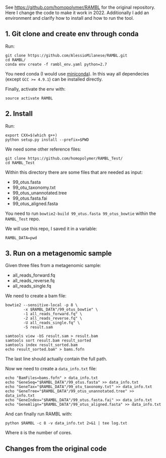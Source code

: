 See https://github.com/homopolymer/RAMBL for the original repository. Here I change the code to make it work in 2022. Additionally I add an environment and clarify how to install and how to run the tool.

## 1. Git clone and create env through conda

Run:
```
git clone https://github.com/AlessioMilanese/RAMBL.git
cd RAMBL/
conda env create -f rambl_env.yaml python=2.7
```

You need conda (I would use [miniconda](https://docs.conda.io/en/latest/miniconda.html)). In this way all dependecies (except `GCC >= 4.9.1`) can be installed directly.

Finally, activate the env with:
```
source activate RAMBL
```

## 2. Install

Run:
```
export CXX=$(which g++)
python setup.py install --prefix=$PWD
```

We need some other reference files:
```
git clone https://github.com/homopolymer/RAMBL_Test/
cd RAMBL_Test
```

Within this directory there are some files that are needed as input:
- 99_otus.fasta
- 99_otu_taxonomy.txt
- 99_otus_unannotated.tree
- 99_otus.fasta.fai
- 99_otus_aligned.fasta


You need to run `bowtie2-build 99_otus.fasta 99_otus_bowtie` within the `RAMBL_Test` repo.

We will use this repo, I saved it in a variable:
```
RAMBL_DATA=pwd
```

## 3. Run on a metagenomic sample

Given three files from a metagenomic sample:
 - all_reads_forward.fq
 - all_reads_reverse.fq
 - all_reads_single.fq

We need to create a bam file:
```
bowtie2 --sensitive-local -p 8 \
        -x $RAMBL_DATA"/99_otus_bowtie" \
        -1 all_reads_forward.fq" \
        -2 all_reads_reverse.fq" \
        -U all_reads_single.fq" \
        -S result.sam

samtools view -bS result.sam > result.bam
samtools sort result.bam result_sorted
samtools index result_sorted.bam
echo result_sorted.bam" > bams.fofn
```

The last line should actually contain the full path.

Now we need to create a `data_info.txt` file:
```
echo "BamFiles=bams.fofn" > data_info.txt
echo "GeneSeq="$RAMBL_DATA"/99_otus.fasta" >> data_info.txt
echo "GeneTax="$RAMBL_DATA"/99_otu_taxonomy.txt" >> data_info.txt
echo "GeneTree="$RAMBL_DATA"/99_otus_unannotated.tree" >> data_info.txt
echo "GeneIndex="$RAMBL_DATA"/99_otus.fasta.fai" >> data_info.txt
echo "GeneAlign="$RAMBL_DATA"/99_otus_aligned.fasta" >> data_info.txt
```

And can finally run RAMBL with:
```
python $RAMBL -c 8 -v data_info.txt 2>&1 | tee log.txt
```

Where `8` is the number of cores.

## Changes from the original code
